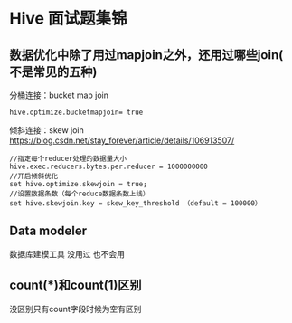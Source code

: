 # Hive 面试题集锦

## 数据优化中除了用过mapjoin之外，还用过哪些join( 不是常见的五种)
分桶连接：bucket map join

    hive.optimize.bucketmapjoin= true
倾斜连接：skew join https://blog.csdn.net/stay_forever/article/details/106913507/

    //指定每个reducer处理的数据量大小
    hive.exec.reducers.bytes.per.reducer = 1000000000
    //开启倾斜优化
    set hive.optimize.skewjoin = true;
    //设置数据条数（每个reduce数据条数上线） 
    set hive.skewjoin.key = skew_key_threshold （default = 100000）
## Data modeler
数据库建模工具 没用过 也不会用
## count(*)和count(1)区别
没区别只有count字段时候为空有区别

